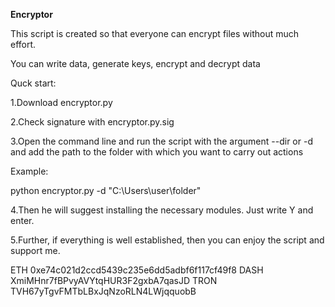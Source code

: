 <b>Encryptor</b>

This script is created so that everyone can encrypt files without much effort.

You can write data, generate keys, encrypt and decrypt data

Quck start:

1.Download encryptor.py

2.Check signature with encryptor.py.sig

3.Open the command line and run the script with the argument --dir or -d and add the path to the folder with which you want to carry out actions

Example:

python encryptor.py -d "C:\Users\user\folder"

4.Then he will suggest installing the necessary modules. Just write Y and enter.

5.Further, if everything is well established, then you can enjoy the script and support me.

ETH
0xe74c021d2ccd5439c235e6dd5adbf6f117cf49f8
DASH
XmiMHnr7fBPvyAVYtqHUR3F2gxbA7qasJD
TRON
TVH67yTgvFMTbLBxJqNzoRLN4LWjqquobB
